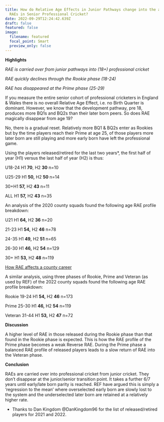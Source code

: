 ```yaml
---
title: How do Relative Age Effects in Junior Pathways change into the absence of
  RAEs in Senior Professional Cricket?
date: 2022-09-29T12:24:42.639Z
draft: false
featured: false
image:
  filename: featured
  focal_point: Smart
  preview_only: false
---
```

**Highlights**

*RAE is carried over from junior pathways into (18+) professional cricket*

*RAE quickly declines through the Rookie phase (18-24)*

*RAE has disappeared at the Prime phase (25-29)*



If you measure the entire senior cohort of professional cricketers in England & Wales there is no overall Relative Age Effect, i.e. no Birth Quarter is dominant. However, we know that the development pathway, pre 18, produces more BQ1s and BQ2s than their later born peers. So does RAE magically disappear from age 19?

No, there is a gradual reset. Relatively more BQ1 & BQ2s enter as Rookies but by the time players reach their Prime at age 25, of those players more later born are still playing and more early born have left the professional game.

Using the players released/retired for the last two years*, the first half of year (H1) versus the last half of year (H2) is thus:

U18-24 H1 **70**, H2 **30** n=10 

U25-29 H1 **50,** H2 **50** n=14

30+H1 **57,** H2 **43** n=11

ALL H1 **57,** H2 **43** n=35

An analysis of the 2020 county squads found the following age RAE profile breakdown:

U21 H1 **64,** H2 **36** n=20

21-23 H1 **54,** H2 **46** n=78

24-35 H1 **49,** H2 **51** n=65

26-30 H1 **46,** H2 **54** n=129

30+ H1 **53,** H2 **48** n=119[](https://onemoresummer.co.uk/post/how-rae-affects-a-county-career/)

[How RAE affects a county career](https://onemoresummer.co.uk/post/how-rae-affects-a-county-career/)

A similar analysis, using three phases of Rookie, Prime and Veteran (as used by REF) of the 2022 county squads found the following age RAE profile breakdown:

Rookie 19-24 H1 **54,** H2 **46** n=173

Prime 25-30 H1 **46,** H2 **54** n=119

Veteran 31-44 H1 **53,** H2 **47** n=72

**Discussion**

A higher level of RAE in those released during the Rookie phase than that found in the Rookie phase is expected. This is how the RAE profile of the Prime phase becomes a weak Reverse RAE. During the Prime phase a balanced RAE profile of released players leads to a slow return of RAE into the Veteran phase. 

**Conclusion**

RAEs are carried over into professional cricket from junior cricket. They don’t disappear at the junior/senior transition point. It takes a further 6/7 years until early/late born parity is reached. REF have argued this is simply a ‘regression to the mean’ where overselected early born are slowly lost to the system and the underselected later born are retained at a relatively higher rate.

* Thanks to Dan Kingdom @DanKingdom96 for the list of released/retired players for 2021 and 2022.